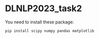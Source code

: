 # DLNLP2023_task2

You need to install these package:


`pip install scipy numpy pandas matplotlib`
